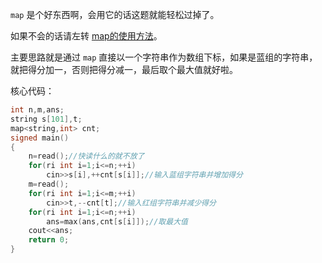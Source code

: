 `map` 是个好东西啊，会用它的话这题就能轻松过掉了。

如果不会的话请左转 [map的使用方法](https://www.cnblogs.com/ZY-Dream/p/10037931.html)。

主要思路就是通过 `map` 直接以一个字符串作为数组下标，如果是蓝组的字符串，就把得分加一，否则把得分减一，最后取个最大值就好啦。

核心代码：

```cpp
int n,m,ans;
string s[101],t;
map<string,int> cnt;
signed main()
{
	n=read();//快读什么的就不放了
	for(ri int i=1;i<=n;++i)
		cin>>s[i],++cnt[s[i]];//输入蓝组字符串并增加得分
	m=read();
	for(ri int i=1;i<=m;++i)
		cin>>t,--cnt[t];//输入红组字符串并减少得分
	for(ri int i=1;i<=n;++i)
		ans=max(ans,cnt[s[i]]);//取最大值
	cout<<ans;
	return 0;
}